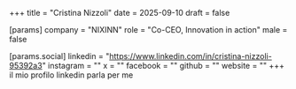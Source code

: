 +++
title = "Cristina Nizzoli"
date = 2025-09-10
draft = false

[params]
company = "NIXINN"
role = "Co-CEO, Innovation in action"
male = false

[params.social]
linkedin = "https://www.linkedin.com/in/cristina-nizzoli-95392a3"
instagram = ""
x = ""
facebook = ""
github = ""
website = ""
+++
il mio profilo linkedin parla per me